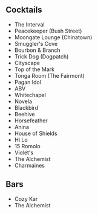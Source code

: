 ## Cocktails
* The Interval
* Peacekeeper (Bush Street)
* Moongate Lounge (Chinatown)
* Smuggler's Cove
* Bourbon & Branch
* Trick Dog (Dogpatch)
* Cityscape
* Top of the Mark
* Tonga Room (The Fairmont)
* Pagan Idol
* ABV
* Whitechapel
* Novela
* Blackbird
* Beehive
* Horsefeather
* Anina
* House of Shields
* Hi Lo
* 15 Romolo
* Violet's
* The Alchemist
* Charmaines

## Bars
* Cozy Kar
* The Alchemist
